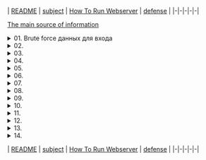 | [README](README.md) | [subject](sublect_ru.md) | [How To Run Webserver](howTo.md) | [defense](defense.md) |
|-|-|-|-|-|

[The main source of information](https://owasp.org)

<details><summary>01. Brute force данных для входа</summary>

| Найдено на странице | http://192.168.56.3/?page=signin |
|-|-|

<details><summary>Что такое `Brute force`</summary>
  
![44-BruteForce](https://user-images.githubusercontent.com/84193980/201331815-afabace6-0df6-4de6-83cf-549b7577436b.jpeg)

`Brute force` использует метод проб и ошибок, чтобы угадать данные для входа, ключи шифрования или найти скрытую веб-страницу. Хакеры перебирают все возможные комбинации, надеясь угадать правильно.

Это старый метод атаки, но он по-прежнему эффективен и популярен среди хакеров. Потому что в зависимости от длины и сложности пароля его взлом может занять от нескольких секунд до многих лет.

</details>

На вышеуказанной странице мы можем ввести логин и пароль. 
  
 <img width="1169" alt="Screen Shot 2022-11-11 at 14 36 53" src="https://user-images.githubusercontent.com/84193980/201332789-dce4b467-d603-40db-897b-82bceeffb68f.png">
 
Когда мы вводим неправильный пароль, мы видим, что веб-страница использует ввод для доступа к следующей странице, на которой есть очень специфическое изображение images/WrongAnswer.gif:
  
<img width="1904" alt="Screen Shot 2022-11-11 at 14 35 05" src="https://user-images.githubusercontent.com/84193980/201332820-9375ec69-2e0b-4a86-b11c-2f21fc528212.png">
 
Мы можем использовать это для `Brute force` процесса входа в систему.

Для этого из [OWASP SecLists](https://github.com/danielmiessler/SecLists) используем наиболее часто используемые [имена пользователей](https://github.com/danielmiessler/SecLists/blob/master/Usernames/top-usernames-shortlist.txt) и [паролей](https://github.com/danielmiessler/SecLists/blob/master/Passwords/2020-200_most_used_passwords.txt)

Используя простой скрипт, мы можем попробовать каждую комбинацию наиболее часто используемых паролей и имен пользователей, и если мы не видим изображение «WrongAnswer.gif» на экране, то это означает, что мы успешно вошли в систему!
 
<img width="469" alt="Screen Shot 2022-11-12 at 10 19 08" src="https://user-images.githubusercontent.com/84193980/201462532-0daca35f-8422-41f0-9d10-5efb0e9912f3.png">

</details>

<details><summary>02. </summary>

| Найдено на странице |  |
|-|-|

<details><summary>Что такое ``</summary>

`` 

</details>

- 

### Как исправить:
- 

</details>

<details><summary>03. </summary>

| Найдено на странице |  |
|-|-|

<details><summary>Что такое ``</summary>

`` 

</details>

- 

### Как исправить:
- 

</details>

<details><summary>04. </summary>

| Найдено на странице |  |
|-|-|

<details><summary>Что такое ``</summary>

`` 

</details>

- 

### Как исправить:
- 

</details>

<details><summary>05. </summary>

| Найдено на странице |  |
|-|-|

<details><summary>Что такое ``</summary>

`` 

</details>

- 

### Как исправить:
- 

</details>

<details><summary>06. </summary>

| Найдено на странице |  |
|-|-|

<details><summary>Что такое ``</summary>

`` 

</details>

- 

### Как исправить:
- 

</details>

<details><summary>07. </summary>

| Найдено на странице |  |
|-|-|

<details><summary>Что такое ``</summary>

`` 

</details>

- 

### Как исправить:
- 

</details>

<details><summary>08. </summary>

| Найдено на странице |  |
|-|-|

<details><summary>Что такое ``</summary>

`` 

</details>

- 

### Как исправить:
- 

</details>

<details><summary>09. </summary>

| Найдено на странице |  |
|-|-|

<details><summary>Что такое ``</summary>

`` 

</details>

- 

### Как исправить:
- 

</details>

<details><summary>10. </summary>

| Найдено на странице |  |
|-|-|

<details><summary>Что такое ``</summary>

`` 

</details>

- 

### Как исправить:
- 

</details>

<details><summary>11. </summary>

| Найдено на странице |  |
|-|-|

<details><summary>Что такое ``</summary>

`` 

</details>

- 

### Как исправить:
- 

</details>

<details><summary>12. </summary>

| Найдено на странице |  |
|-|-|

<details><summary>Что такое ``</summary>

`` 

</details>

- 

### Как исправить:
- 

</details>

<details><summary>13. </summary>

| Найдено на странице |  |
|-|-|

<details><summary>Что такое ``</summary>

`` 

</details>

- 

### Как исправить:
- 

</details>

<details><summary>14. </summary>

| Найдено на странице |  |
|-|-|

<details><summary>Что такое ``</summary>

`` 

</details>

- 

### Как исправить:
- 

</details>

| [README](README.md) | [subject](sublect_ru.md) | [How To Run Webserver](howTo.md) | [defense](defense.md) |
|-|-|-|-|-|
